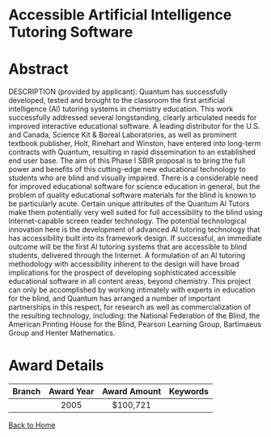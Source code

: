 
Accessible Artificial Intelligence Tutoring Software
====================================================

# Abstract


DESCRIPTION (provided by applicant): Quantum has successfully developed, tested and brought to the classroom the first artificial intelligence (Al) tutoring systems in chemistry education. This work successfully addressed several longstanding, clearly articulated needs for improved interactive educational software. A leading distributor for the U.S. and Canada, Science Kit & Boreal Laboratories, as well as prominent textbook publisher, Holt, Rinehart and Winston, have entered into long-term contracts with Quantum, resulting in rapid dissemination to an established end user base. The aim of this Phase I SBIR proposal is to bring the full power and benefits of this cutting-edge new educational technology to students who are blind and visually impaired. There is a considerable need for improved educational software for science education in general, but the problem of quality educational software materials for the blind is known to be particularly acute. Certain unique attributes of the Quantum Al Tutors make them potentially very well suited for full accessibility to the blind using Internet-capable screen reader technology. The potential technological innovation here is the development of advanced Al tutoring technology that has accessibility built into its framework design. If successful, an immediate outcome will be the first Al tutoring systems that are accessible to blind students, delivered through the Internet. A formulation of an Al tutoring methodology with accessibility inherent to the design will have broad implications for the prospect of developing sophisticated accessible educational software in all content areas, beyond chemistry. This project can only be accomplished by working intimately with experts in education for the blind, and Quantum has arranged a number of important partnerships in this respect, for research as well as commercialization of the resulting technology, including: the National Federation of the Blind, the American Printing House for the Blind, Pearson Learning Group, Bartimaeus Group and Henter Mathematics.  

# Award Details

|Branch|Award Year|Award Amount|Keywords|
| :---: | :---: | :---: | :---: |
||2005|$100,721||
  
  


[Back to Home](https://github.com/chrischow/dod_sbir_awards/CC/#1251)